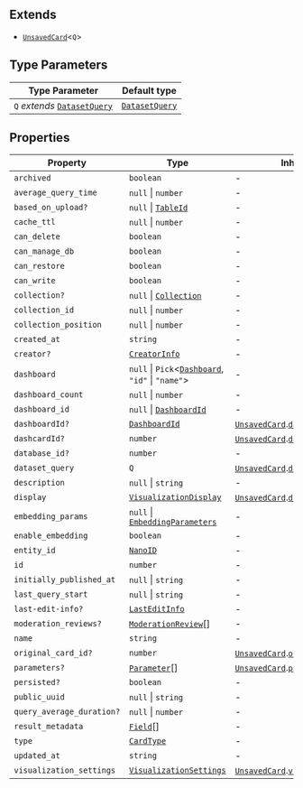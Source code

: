 ## Extends

- [`UnsavedCard`](UnsavedCard.md)\<`Q`\>

## Type Parameters

| Type Parameter | Default type |
| ------ | ------ |
| `Q` *extends* [`DatasetQuery`](../type-aliases/DatasetQuery.md) | [`DatasetQuery`](../type-aliases/DatasetQuery.md) |

## Properties

| Property | Type | Inherited from |
| ------ | ------ | ------ |
| <a id="archived"></a> `archived` | `boolean` | - |
| <a id="average_query_time"></a> `average_query_time` | `null` \| `number` | - |
| <a id="based_on_upload"></a> `based_on_upload?` | `null` \| [`TableId`](../type-aliases/TableId.md) | - |
| <a id="cache_ttl"></a> `cache_ttl` | `null` \| `number` | - |
| <a id="can_delete"></a> `can_delete` | `boolean` | - |
| <a id="can_manage_db"></a> `can_manage_db` | `boolean` | - |
| <a id="can_restore"></a> `can_restore` | `boolean` | - |
| <a id="can_write"></a> `can_write` | `boolean` | - |
| <a id="collection"></a> `collection?` | `null` \| [`Collection`](Collection.md) | - |
| <a id="collection_id"></a> `collection_id` | `null` \| `number` | - |
| <a id="collection_position"></a> `collection_position` | `null` \| `number` | - |
| <a id="created_at"></a> `created_at` | `string` | - |
| <a id="creator"></a> `creator?` | [`CreatorInfo`](../type-aliases/CreatorInfo.md) | - |
| <a id="dashboard"></a> `dashboard` | `null` \| `Pick`\<[`Dashboard`](Dashboard.md), `"id"` \| `"name"`\> | - |
| <a id="dashboard_count"></a> `dashboard_count` | `null` \| `number` | - |
| <a id="dashboard_id"></a> `dashboard_id` | `null` \| [`DashboardId`](../type-aliases/DashboardId.md) | - |
| <a id="dashboardid"></a> `dashboardId?` | [`DashboardId`](../type-aliases/DashboardId.md) | [`UnsavedCard`](UnsavedCard.md).[`dashboardId`](UnsavedCard.md#dashboardid) |
| <a id="dashcardid"></a> `dashcardId?` | `number` | [`UnsavedCard`](UnsavedCard.md).[`dashcardId`](UnsavedCard.md#dashcardid) |
| <a id="database_id"></a> `database_id?` | `number` | - |
| <a id="dataset_query"></a> `dataset_query` | `Q` | [`UnsavedCard`](UnsavedCard.md).[`dataset_query`](UnsavedCard.md#dataset_query) |
| <a id="description"></a> `description` | `null` \| `string` | - |
| <a id="display"></a> `display` | [`VisualizationDisplay`](../type-aliases/VisualizationDisplay.md) | [`UnsavedCard`](UnsavedCard.md).[`display`](UnsavedCard.md#display) |
| <a id="embedding_params"></a> `embedding_params` | `null` \| [`EmbeddingParameters`](../type-aliases/EmbeddingParameters.md) | - |
| <a id="enable_embedding"></a> `enable_embedding` | `boolean` | - |
| <a id="entity_id"></a> `entity_id` | [`NanoID`](../type-aliases/NanoID.md) | - |
| <a id="id"></a> `id` | `number` | - |
| <a id="initially_published_at"></a> `initially_published_at` | `null` \| `string` | - |
| <a id="last_query_start"></a> `last_query_start` | `null` \| `string` | - |
| <a id="last-edit-info"></a> `last-edit-info?` | [`LastEditInfo`](../type-aliases/LastEditInfo.md) | - |
| <a id="moderation_reviews"></a> `moderation_reviews?` | [`ModerationReview`](../type-aliases/ModerationReview.md)[] | - |
| <a id="name"></a> `name` | `string` | - |
| <a id="original_card_id"></a> `original_card_id?` | `number` | [`UnsavedCard`](UnsavedCard.md).[`original_card_id`](UnsavedCard.md#original_card_id) |
| <a id="parameters"></a> `parameters?` | [`Parameter`](Parameter.md)[] | [`UnsavedCard`](UnsavedCard.md).[`parameters`](UnsavedCard.md#parameters) |
| <a id="persisted"></a> `persisted?` | `boolean` | - |
| <a id="public_uuid"></a> `public_uuid` | `null` \| `string` | - |
| <a id="query_average_duration"></a> `query_average_duration?` | `null` \| `number` | - |
| <a id="result_metadata"></a> `result_metadata` | [`Field`](Field.md)[] | - |
| <a id="type"></a> `type` | [`CardType`](../type-aliases/CardType.md) | - |
| <a id="updated_at"></a> `updated_at` | `string` | - |
| <a id="visualization_settings"></a> `visualization_settings` | [`VisualizationSettings`](../type-aliases/VisualizationSettings.md) | [`UnsavedCard`](UnsavedCard.md).[`visualization_settings`](UnsavedCard.md#visualization_settings) |
